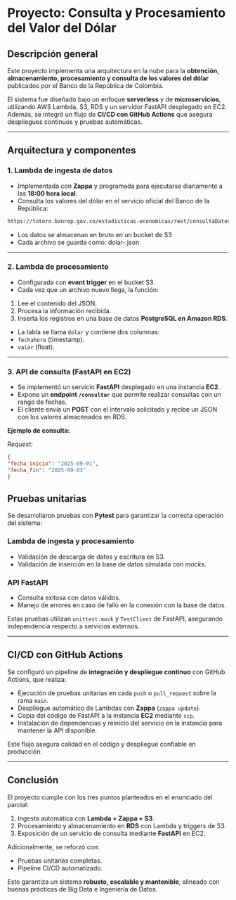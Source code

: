# Proyecto: Consulta y Procesamiento del Valor del Dólar

## Descripción general
Este proyecto implementa una arquitectura en la nube para la **obtención, almacenamiento, procesamiento y consulta de los valores del dólar** publicados por el Banco de la República de Colombia.  

El sistema fue diseñado bajo un enfoque **serverless** y de **microservicios**, utilizando AWS Lambda, S3, RDS y un servidor FastAPI desplegado en EC2.  
Además, se integró un flujo de **CI/CD con GitHub Actions** que asegura despliegues continuos y pruebas automáticas.

---

## Arquitectura y componentes

### 1. Lambda de ingesta de datos
- Implementada con **Zappa** y programada para ejecutarse diariamente a las **18:00 hora local**.  
- Consulta los valores del dólar en el servicio oficial del Banco de la República:  
```bash
https://totoro.banrep.gov.co/estadisticas-economicas/rest/consultaDatosService/consultaMercadoCambiario
```
- Los datos se almacenan en bruto en un bucket de S3
- Cada archivo se guarda como: dolar-<timestamp>.json


---

### 2. Lambda de procesamiento
- Configurada con **event trigger** en el bucket S3.  
- Cada vez que un archivo nuevo llega, la función:
1. Lee el contenido del JSON.  
2. Procesa la información recibida.  
3. Inserta los registros en una base de datos **PostgreSQL en Amazon RDS**.  
- La tabla se llama `dolar` y contiene dos columnas:  
- `fechahora` (timestamp).  
- `valor` (float).  

---

### 3. API de consulta (FastAPI en EC2)
- Se implementó un servicio **FastAPI** desplegado en una instancia **EC2**.  
- Expone un **endpoint `/consultar`** que permite realizar consultas con un rango de fechas.  
- El cliente envía un **POST** con el intervalo solicitado y recibe un JSON con los valores almacenados en RDS.  

**Ejemplo de consulta:**

_Request:_
```json
{
"fecha_inicio": "2025-09-01",
"fecha_fin": "2025-09-03"
}
```

## Pruebas unitarias

Se desarrollaron pruebas con **Pytest** para garantizar la correcta operación del sistema:

### Lambda de ingesta y procesamiento
- Validación de descarga de datos y escritura en S3.  
- Validación de inserción en la base de datos simulada con *mocks*.  

### API FastAPI
- Consulta exitosa con datos válidos.  
- Manejo de errores en caso de fallo en la conexión con la base de datos.  

Estas pruebas utilizan `unittest.mock` y `TestClient` de FastAPI, asegurando independencia respecto a servicios externos.

---

## CI/CD con GitHub Actions

Se configuró un pipeline de **integración y despliegue continuo** con GitHub Actions, que realiza:

- Ejecución de pruebas unitarias en cada `push` o `pull_request` sobre la rama `main`.  
- Despliegue automático de Lambdas con **Zappa** (`zappa update`).  
- Copia del código de FastAPI a la instancia **EC2** mediante `scp`.  
- Instalación de dependencias y reinicio del servicio en la instancia para mantener la API disponible.  

Este flujo asegura calidad en el código y despliegue confiable en producción.

---

## Conclusión

El proyecto cumple con los tres puntos planteados en el enunciado del parcial:

1. Ingesta automática con **Lambda + Zappa + S3**.  
2. Procesamiento y almacenamiento en **RDS** con Lambda y triggers de S3.  
3. Exposición de un servicio de consulta mediante **FastAPI** en EC2.  

Adicionalmente, se reforzó con:

- Pruebas unitarias completas.  
- Pipeline CI/CD automatizado.  

Esto garantiza un sistema **robusto, escalable y mantenible**, alineado con buenas prácticas de Big Data e Ingeniería de Datos.
